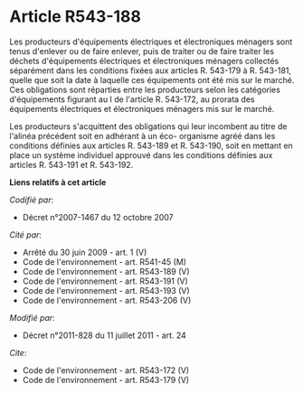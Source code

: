 # Article R543-188

Les producteurs d'équipements électriques et électroniques ménagers sont tenus d'enlever ou de faire enlever, puis de traiter
ou de faire traiter les déchets d'équipements électriques et électroniques ménagers collectés séparément dans les conditions
fixées aux articles R. 543-179 à R. 543-181, quelle que soit la date à laquelle ces équipements ont été mis sur le marché.
Ces obligations sont réparties entre les producteurs selon les catégories d'équipements figurant au I de l'article R.
543-172, au prorata des équipements électriques et électroniques ménagers mis sur le marché. 

Les producteurs s'acquittent des obligations qui leur incombent au titre de l'alinéa précédent soit en adhérant à un éco-
organisme agréé dans les conditions définies aux articles R. 543-189 et R. 543-190, soit en mettant en place un système
individuel approuvé dans les conditions définies aux articles R. 543-191 et R. 543-192.

**Liens relatifs à cet article**

_Codifié par_:

  - Décret n°2007-1467 du 12 octobre 2007

_Cité par_:

  - Arrêté du 30 juin 2009 - art. 1 (V)
  - Code de l'environnement - art. R541-45 (M)
  - Code de l'environnement - art. R543-189 (V)
  - Code de l'environnement - art. R543-191 (V)
  - Code de l'environnement - art. R543-193 (V)
  - Code de l'environnement - art. R543-206 (V)

_Modifié par_:

  - Décret n°2011-828 du 11 juillet 2011 - art. 24

_Cite_:

  - Code de l'environnement - art. R543-172 (V)
  - Code de l'environnement - art. R543-179 (V)
